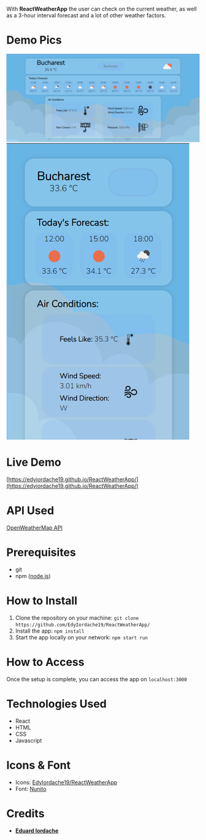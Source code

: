 With **ReactWeatherApp** the user can check on the current weather, as well as a 3-hour interval forecast and a lot of other weather factors.

# Demo Pics
![demo pic1](https://github.com/EdyIordache19/ReactWeatherApp/blob/main/App%20Screenshots/demo%20pic%20.png)
![demo pic2](https://github.com/EdyIordache19/ReactWeatherApp/blob/main/App%20Screenshots/demo%20pic%20phone.png)

# Live Demo
[https://edyiordache19.github.io/ReactWeatherApp/](https://edyiordache19.github.io/ReactWeatherApp/)

# API Used
[OpenWeatherMap API](https://openweathermap.org/)

# Prerequisites
* git
* npm ([node.js](https://nodejs.org/en))

# How to Install
1. Clone the repository on your machine: ```git clone https://github.com/EdyIordache19/ReactWeatherApp/```
2. Install the app: ```npm install```
3. Start the app locally on your network: ```npm start run```

# How to Access
Once the setup is complete, you can access the app on ```localhost:3000```

# Technologies Used
* React
* HTML
* CSS
* Javascript

# Icons & Font
* Icons: [EdyIordache19/ReactWeatherApp](https://github.com/EdyIordache19/ReactWeatherApp/tree/main/src/icons)
* Font: [Nunito](https://fonts.google.com/specimen/Nunito)

# Credits
* [**Eduard Iordache**](https://github.com/EdyIordache19)
